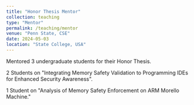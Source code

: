 ```yaml
---
title: "Honor Thesis Mentor"
collection: teaching
type: "Mentor"
permalink: /teaching/mentor
venue: "Penn State, CSE"
date: 2024-05-03
location: "State College, USA"
---
```


Mentored 3 undergraduate students for their Honor Thesis.

2 Students on "Integrating Memory Safety Validation to Programming IDEs for Enhanced Security Awareness".

1 Student on "Analysis of Memory Safety Enforcement on ARM Morello Machine."
